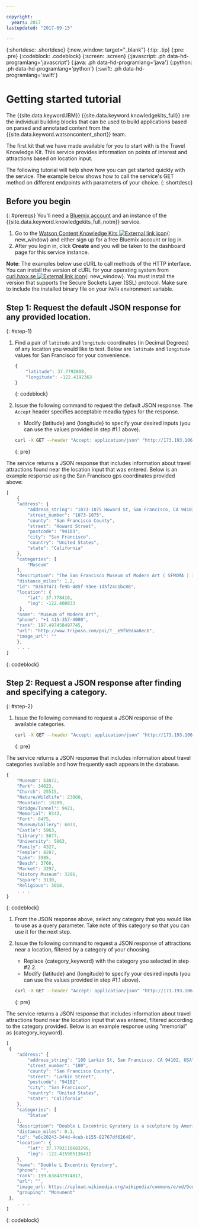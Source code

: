 ```yaml
---

copyright:
  years: 2017
lastupdated: "2017-09-15"

---
```


{:shortdesc: .shortdesc}
{:new_window: target="_blank"}
{:tip: .tip}
{:pre: .pre}
{:codeblock: .codeblock}
{:screen: .screen}
{:javascript: .ph data-hd-programlang='javascript'}
{:java: .ph data-hd-programlang='java'}
{:python: .ph data-hd-programlang='python'}
{:swift: .ph data-hd-programlang='swift'}

# Getting started tutorial
The {{site.data.keyword.IBM}} {{site.data.keyword.knowledgekits_full}} are the individual building blocks that can be used to build applications based on parsed and annotated content from the {{site.data.keyword.watsoncontent_short}} team.

The first kit that we have made available for you to start with is the Travel Knowledge Kit. This service provides information on points of interest and attractions based on location input. 

The following tutorial will help show how you can get started quickly with the service. The example below shows how to call the service's GET method on different endpoints with parameters of your choice.
{: shortdesc}


## Before you begin
{: #prereqs}
You'll need a [Bluemix account](https://console.ng.bluemix.net/registration/) and an instance of the {{site.data.keyword.knowledgekits_full_notm}} service.

1.  Go to the [Watson Content Knowledge Kits ![External link icon](../../icons/launch-glyph.svg "External link icon")](https://console.stage1.bluemix.net/catalog/services/watson-content-knowledge-kits){: new_window} and either sign up for a free Bluemix account or log in.
1.  After you login in, click **Create** and you will be taken to the dashboard page for this service instance.


**Note**: The examples below use cURL to call methods of the HTTP interface. You can install the version of cURL for your operating system from [curl.haxx.se ![External link icon](../../icons/launch-glyph.svg "External link icon")](https://curl.haxx.se/){: new_window}. You must install the version that supports the Secure Sockets Layer (SSL) protocol. Make sure to include the installed binary file on your `PATH` environment variable.


## Step 1: Request the default JSON response for any provided location.
{: #step-1}

1. Find a pair of `latitude` and `longitude` coordinates (in Decimal Degrees) of any location you would like to test. Below are `latitude` and `longitude` values for San Francisco for your convenience. 

    ```javascript
    { 
        "latitude": 37.7792808,
        "longitude": -122.4192363
    }
    ```
    {: codeblock}

1. Issue the following command to request the default JSON response. The  `Accept` header specifies acceptable meadia types for the response.
    -   Modify {latitude} and {longitude} to specify your desired inputs (you can use the values provided in step #1.1 above).

    ```bash
    curl -X GET --header "Accept: application/json" "http://173.193.106.27:31000/attractions?location={latitude},{longitude}"
    ```
    {: pre}

The service returns a JSON response that includes information about travel attractions found near the location input that was entered. Below is an example response using the San Francisco gps coordinates provided above:

```javascript
[
    {
    "address": {
        "address_string": "1073-1075 Howard St, San Francisco, CA 94103, USA",
        "street_number": "1073-1075",
        "county": "San Francisco County",
        "street": "Howard Street",
        "postcode": "94103",
        "city": "San Francisco",
        "country": "United States",
        "state": "California"
    },
    "categories": [
        "Museum"
    ],
    "description": "The San Francisco Museum of Modern Art ( SFMOMA ) is a modern art museum in San Francisco, California established in 1935 under director Grace L. McCann Morley as the San Francisco Museum of Art , the first museum on the West Coast devoted solely to 20th-century art. A gift of 36 artworks from Albert M. Bender, including The Flower Carrier, 1935, by Diego Rivera, established the nucleus of the permanent collection. Bender, a trustee of the museum, proceeded to donate more than 1,100 objects to the museum and endow its first purchase fund before his death in 1941. For its first sixty years, the museum occupied the upper floors of the War Memorial Veterans Building in the Civic Center. Under director Henry T. Hopkins (1974–1986) the museum added \"Modern\" to its title in 1975, and established an international reputation. In 1995 the museum moved to its current location at 151 Third Street, adjacent to Yerba Buena Gardens in the SOMA district. The museum has in its collection important works by Andy Warhol, Jackson Pollock, Richard Diebenkorn, Clyfford Still, Henri Matisse, Paul Klee, Marcel Duchamp and Ansel Adams, among others. The cinema series Art in Cinema was started at SFMOMA in 1946 by filmmaker Frank Stauffacher. Annually, the museum hosts more than twenty exhibitions and over three hundred educational programs. Also in 2009, the museum gained a custodial relationship for the important contemporary art collection of Doris and Donald Fisher of The Gap.",
    "distance_miles": 1.2,
    "id": "03637471-fe9b-485f-93ee-1d5f24c1bc88",
    "location": {
        "lat": 37.778416,
        "lng": -122.408833
     },
    "name": "Museum of Modern Art",
    "phone": "+1 415-357-4000",
    "rank": 197.497458497745,
    "url": "http://www.triposo.com/poi/T__e9fb9daa8ecb",
    "image_url": ""
    },
    . . .
]
```
{: codeblock}

## Step 2: Request a JSON response after finding and specifying a category.
{: #step-2}

1. Issue the following command to request a JSON response of the available categories.

    ```bash
    curl -X GET --header "Accept: application/json" "http://173.193.106.27:31000/categories"
    ```
    {: pre}

The service returns a JSON response that includes information about travel categories available and how frequently each appears in the database.

```javascript
{
    "Museum": 53872,
    "Park": 34623,
    "Church": 25515,
    "Nature/Wildlife": 23060,
    "Mountain": 10209,
    "Bridge/Tunnel": 9421,
    "Memorial": 9343,
    "Fort": 6475,
    "Museum/Gallery": 6033,
    "Castle": 5963,
    "Library": 5877,
    "University": 5063,
    "Family": 4327,
    "Temple": 4287,
    "Lake": 3985,
    "Beach": 3760,
    "Market": 3297,
    "History Museum": 3286,
    "Square": 3130,
    "Religious": 3018,
    . . .
}
```
{: codeblock}

1. From the JSON response above, select any category that you would like to use as a query parameter. Take note of this category so that you can use it for the next step.

1. Issue the following command to request a JSON response of attractions near a location, filtered by a category of your choosing. 
    -   Replace {category_keyword} with the category you selected in step #2.2.
    -   Modify {latitude} and {longitude} to specify your desired inputs (you can use the values provided in step #1.1 above).

    ```bash
    curl -X GET --header "Accept: application/json" "http://173.193.106.27:31000/attractions?location={latitude},{longitude}&category_keyword={category_keyword}"
    ```
    {: pre}

The service returns a JSON response that includes information about travel attractions found near the location input that was entered, filtered according to the category provided. Below is an example response using "memorial" as {category_keyword}.

```javascript
[
 {
    "address:" {
        "address_string": "100 Larkin St, San Francisco, CA 94102, USA",
        "street_number": "100",
        "county": "San Francisco County",
        "street": "Larkin Street",
        "postcode": "94102",
        "city": "San Francisco",
        "country": "United States",
        "state": "California"
    },
    "categories": [
        "Statue"
    ],
    "description": "Double L Excentric Gyratory is a sculpture by American artist George Rickey. There are three editions. One is installed at the intersection of Larking and Fulton streets, outside the Main Library, in San Francisco's Civic Center, in the U.S. state of California. Another is part of the Auckland Art Gallery's International Art Collection. This stainless steel sculpture, dated 1985, measures 7163 x 3543 mm and was gifted by the Edmiston Trust.",
    "distance_miles": 0.1,
    "id": "e6c20243-344d-4ceb-b155-82767df62648",
    "location": {
        "lat": 37.7793110683296,
        "lng": -122.415905136432
    },
    "name": "Double L Excentric Gyratory",
    "phone": "",
    "rank": 199.638437974817,
    "url": "",
    "image_url: https://upload.wikimedia.org/wikipedia/commons/e/ed/Double_L_Excentric_Gyratory_by_George_Rickey%2C_San_Francisco_%282013%29_-_1.JPG",
    "grouping": "Monument"
 },
    . . .
]
```
{: codeblock}

<!-- ## Next steps -->

<!-- -   Interact with the API in the [API explorer ![External link icon](../../icons/launch-glyph.svg "External link icon")](https://console.stage1.bluemix.net/apidocs/1461-watson-content-travel-knowledge-kit){: new_window}. -->